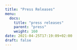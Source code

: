 ```yaml
---
title: "Press Releases"
menu:
  docs:
    title: "press releases"
    parent: "press"
    weight: 160
date: 2021-04-25T17:19:09+02:00
draft: false
---
```


